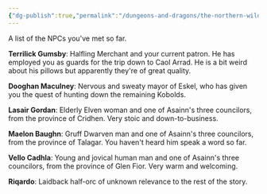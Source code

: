 ```yaml
---
{"dg-publish":true,"permalink":"/dungeons-and-dragons/the-northern-wilds/players/reference-material/notable-np-cs/","tags":["TTRPG/Campaigns/Northern-Wilds","Journal"]}
---
```


A list of the NPCs you've met so far.

**Terrilick Gumsby**: Halfling Merchant and your current patron. He has employed you as guards for the trip down to Caol Arrad. He is a bit weird about his pillows but apparently they're of great quality.

**Dooghan Maculney**: Nervous and sweaty mayor of Eskel, who has given you the quest of hunting down the remaining Kobolds.

**Lasair Gordan**: Elderly Elven woman and one of Asainn's three councilors, from the province of Cridhen. Very stoic and down-to-business.

**Maelon Baughn**: Gruff Dwarven man and one of Asainn's three councilors, from the province of Talagar. You haven't heard him speak a word so far.

**Vello Cadhla**: Young and jovical human man and one of Asainn's three councilors, from the province of Glen Fior. Very warm and welcoming.

**Riqardo**: Laidback half-orc of unknown relevance to the rest of the story.